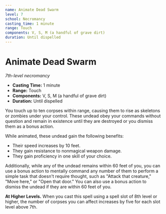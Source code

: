 ```yaml
---
name: Animate Dead Swarm
level: 7
school: Necromancy
casting_time: 1 minute
range: Touch
components: V, S, M (a handful of grave dirt)
duration: Until dispelled
---
```


# Animate Dead Swarm

*7th-level necromancy*
- **Casting Time:** 1 minute
- **Range:** Touch
- **Components:** V, S, M (a handful of grave dirt)
- **Duration:** Until dispelled

You touch up to ten corpses within range, causing them to rise as skeletons or zombies under your control. These undead obey your commands without question and remain in existence until they are destroyed or you dismiss them as a bonus action.

While animated, these undead gain the following benefits:
* Their speed increases by 10 feet.
* They gain resistance to nonmagical weapon damage.
* They gain proficiency in one skill of your choice.

Additionally, while any of the undead remains within 60 feet of you, you can use a bonus action to mentally command any number of them to perform a simple task that doesn't require thought, such as "Attack that creature," "Move here," or "Open that door." You can also use a bonus action to dismiss the undead if they are within 60 feet of you.

**At Higher Levels.** When you cast this spell using a spell slot of 8th level or higher, the number of corpses you can affect increases by five for each slot level above 7th.
